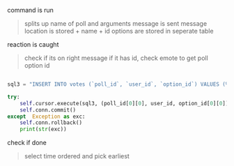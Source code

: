 command is run
> splits up name of poll and arguments
> message is sent
> message location is stored + name + id
> options are stored in seperate table

reaction is caught
> check if its on right message
> if it has id, check emote to get poll option id

```python

sql3 = "INSERT INTO votes (`poll_id`, `user_id`, `option_id`) VALUES (%s,%s,%s)"

try:
    self.cursor.execute(sql3, (poll_id[0][0], user_id, option_id[0][0]))
    self.conn.commit()
except  Exception as exc:
    self.conn.rollback()
    print(str(exc))
```

check if done
> select time ordered and pick earliest
